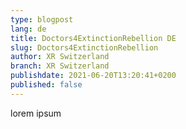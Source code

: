 ```yaml
---
type: blogpost
lang: de
title: Doctors4ExtinctionRebellion DE
slug: Doctors4ExtinctionRebellion
author: XR Switzerland
branch: XR Switzerland
publishdate: 2021-06-20T13:20:41+0200
published: false
---
```

lorem ipsum